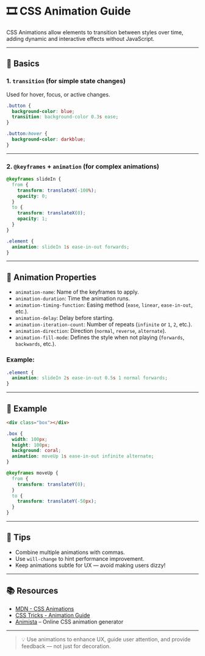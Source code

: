 
# 🎞️ CSS Animation Guide

CSS Animations allow elements to transition between styles over time, adding dynamic and interactive effects without JavaScript.

---

## 🔧 Basics

### 1. `transition` (for simple state changes)
Used for hover, focus, or active changes.

```css
.button {
  background-color: blue;
  transition: background-color 0.3s ease;
}

.button:hover {
  background-color: darkblue;
}
```

---

### 2. `@keyframes` + `animation` (for complex animations)

```css
@keyframes slideIn {
  from {
    transform: translateX(-100%);
    opacity: 0;
  }
  to {
    transform: translateX(0);
    opacity: 1;
  }
}

.element {
  animation: slideIn 1s ease-in-out forwards;
}
```

---

## 🧩 Animation Properties

- `animation-name`: Name of the keyframes to apply.
- `animation-duration`: Time the animation runs.
- `animation-timing-function`: Easing method (`ease`, `linear`, `ease-in-out`, etc.).
- `animation-delay`: Delay before starting.
- `animation-iteration-count`: Number of repeats (`infinite` or `1`, `2`, etc.).
- `animation-direction`: Direction (`normal`, `reverse`, `alternate`).
- `animation-fill-mode`: Defines the style when not playing (`forwards`, `backwards`, etc.).

### Example:

```css
.element {
  animation: slideIn 2s ease-in-out 0.5s 1 normal forwards;
}
```

---

## 🧪 Example

```html
<div class="box"></div>
```

```css
.box {
  width: 100px;
  height: 100px;
  background: coral;
  animation: moveUp 1s ease-in-out infinite alternate;
}

@keyframes moveUp {
  from {
    transform: translateY(0);
  }
  to {
    transform: translateY(-50px);
  }
}
```

---

## 🧠 Tips

- Combine multiple animations with commas.
- Use `will-change` to hint performance improvement.
- Keep animations subtle for UX — avoid making users dizzy!

---

## 📚 Resources

- [MDN - CSS Animations](https://developer.mozilla.org/en-US/docs/Web/CSS/CSS_Animations)
- [CSS Tricks - Animation Guide](https://css-tricks.com/almanac/properties/a/animation/)
- [Animista](https://animista.net/) – Online CSS animation generator

---

> 💡 Use animations to enhance UX, guide user attention, and provide feedback — not just for decoration.
